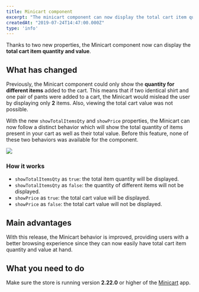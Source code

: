 ```yaml
---
title: Minicart component
excerpt: "The minicart component can now display the total cart item quantity and value."
createdAt: "2019-07-24T14:47:00.000Z"
type: 'info'
---
```

Thanks to two new properties, the Minicart component now can display the **total cart item quantity and value**.

## What has changed

Previously, the Minicart component could only show the **quantity for different items** added to the cart. This means that if two identical shirt and one pair of pants were added to a cart, the Minicart would mislead the user by displaying only **2** items. Also, viewing the total cart value was not possible.

With the new `showTotalItemsQty` and `showPrice` properties, the Minicart can now follow a distinct behavior which will show the total quantity of items present in your cart as well as their total value. Before this feature, none of these two behaviors was available for the component.

![](https://user-images.githubusercontent.com/52087100/61824296-052edb00-ae34-11e9-81d2-b2cdb6c716dc.png)

### How it works

- `showTotalItemsQty` as `true`: the total item quantity will be displayed.
- `showTotalItemsQty` as `false`: the quantity of different items will not be displayed.
- `showPrice` as `true`: the total cart value will be displayed.
- `showPrice` as `false`: the total cart value will not be displayed.

## Main advantages

With this release, the Minicart behavior is improved, providing users with a better browsing experience since they can now easily have total cart item quantity and value at hand.

## What you need to do

Make sure the store is running version **2.22.0** or higher of the [Minicart](https://github.com/vtex-apps/minicart) app.

